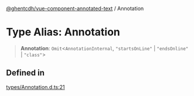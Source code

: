 [@ghentcdh/vue-component-annotated-text](../globals.md) / Annotation

# Type Alias: Annotation

> **Annotation**: `Omit`\<`AnnotationInternal`, `"startsOnLine"` \| `"endsOnline"` \| `"class"`\>

## Defined in

[types/Annotation.d.ts:21](https://github.com/GhentCDH/vue_component_annotated_text/blob/59a5cff35d6965ffe0b2afa94949652f590d3fbd/src/types/Annotation.d.ts#L21)
